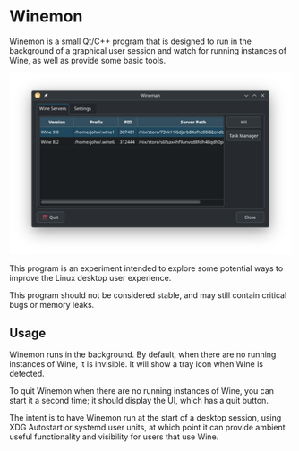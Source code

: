 # Winemon

Winemon is a small Qt/C++ program that is designed to run in the background of a graphical user session and watch for running instances of Wine, as well as provide some basic tools.

![A screenshot of Winemon showing a couple of running instances of Wine.](./screenshot.png)

This program is an experiment intended to explore some potential ways to improve the Linux desktop user experience.

This program should not be considered stable, and may still contain critical bugs or memory leaks.

## Usage

Winemon runs in the background. By default, when there are no running instances of Wine, it is invisible. It will show a tray icon when Wine is detected.

To quit Winemon when there are no running instances of Wine, you can start it a second time; it should display the UI, which has a quit button.

The intent is to have Winemon run at the start of a desktop session, using XDG Autostart or systemd user units, at which point it can provide ambient useful functionality and visibility for users that use Wine.
